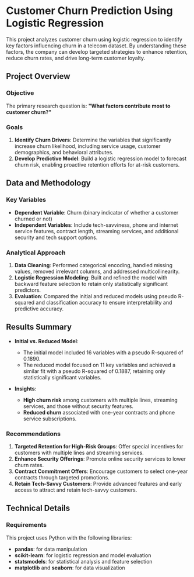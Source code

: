 # Customer Churn Prediction Using Logistic Regression

This project analyzes customer churn using logistic regression to identify key factors influencing churn in a telecom dataset. By understanding these factors, the company can develop targeted strategies to enhance retention, reduce churn rates, and drive long-term customer loyalty.

## Project Overview

### Objective
The primary research question is:
**"What factors contribute most to customer churn?"**

### Goals
1. **Identify Churn Drivers**: Determine the variables that significantly increase churn likelihood, including service usage, customer demographics, and behavioral attributes.
2. **Develop Predictive Model**: Build a logistic regression model to forecast churn risk, enabling proactive retention efforts for at-risk customers.

## Data and Methodology

### Key Variables
- **Dependent Variable**: Churn (binary indicator of whether a customer churned or not)
- **Independent Variables**: Include tech-savviness, phone and internet service features, contract length, streaming services, and additional security and tech support options.

### Analytical Approach
1. **Data Cleaning**: Performed categorical encoding, handled missing values, removed irrelevant columns, and addressed multicollinearity.
2. **Logistic Regression Modeling**: Built and refined the model with backward feature selection to retain only statistically significant predictors.
3. **Evaluation**: Compared the initial and reduced models using pseudo R-squared and classification accuracy to ensure interpretability and predictive accuracy.

## Results Summary

- **Initial vs. Reduced Model**: 
  - The initial model included 16 variables with a pseudo R-squared of 0.1890.
  - The reduced model focused on 11 key variables and achieved a similar fit with a pseudo R-squared of 0.1887, retaining only statistically significant variables.
  
- **Insights**:
  - **High churn risk** among customers with multiple lines, streaming services, and those without security features.
  - **Reduced churn** associated with one-year contracts and phone service subscriptions.

### Recommendations

1. **Targeted Retention for High-Risk Groups**: Offer special incentives for customers with multiple lines and streaming services.
2. **Enhance Security Offerings**: Promote online security services to lower churn rates.
3. **Contract Commitment Offers**: Encourage customers to select one-year contracts through targeted promotions.
4. **Retain Tech-Savvy Customers**: Provide advanced features and early access to attract and retain tech-savvy customers.

## Technical Details

### Requirements
This project uses Python with the following libraries:
- **pandas**: for data manipulation
- **scikit-learn**: for logistic regression and model evaluation
- **statsmodels**: for statistical analysis and feature selection
- **matplotlib** and **seaborn**: for data visualization
